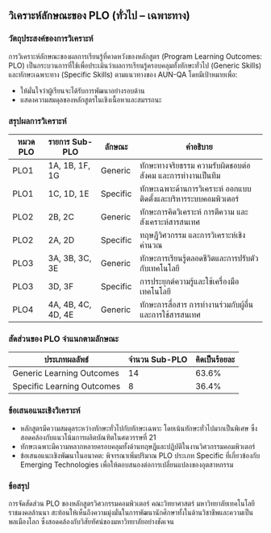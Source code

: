 ## วิเคราะห์ลักษณะของ PLO (ทั่วไป – เฉพาะทาง)

### วัตถุประสงค์ของการวิเคราะห์
การวิเคราะห์ลักษณะของผลการเรียนรู้ที่คาดหวังของหลักสูตร (Program Learning Outcomes: PLO) เป็นกระบวนการที่ใช้เพื่อประเมินว่าผลการเรียนรู้ครอบคลุมทั้งทักษะทั่วไป (Generic Skills) และทักษะเฉพาะทาง (Specific Skills) ตามแนวทางของ AUN-QA โดยมีเป้าหมายเพื่อ:
- ให้มั่นใจว่าผู้เรียนจะได้รับการพัฒนาอย่างรอบด้าน
- แสดงความสมดุลของหลักสูตรในเชิงเนื้อหาและสมรรถนะ

### สรุปผลการวิเคราะห์

| หมวด PLO | รายการ Sub-PLO                             | ลักษณะ | คำอธิบาย |
|----------|---------------------------------------------|--------|-----------|
| PLO1     | 1A, 1B, 1F, 1G                              | Generic | ทักษะทางจริยธรรม ความรับผิดชอบต่อสังคม และการทำงานเป็นทีม |
| PLO1     | 1C, 1D, 1E                                  | Specific | ทักษะเฉพาะด้านการวิเคราะห์ ออกแบบ ติดตั้งและบริหารระบบคอมพิวเตอร์ |
| PLO2     | 2B, 2C                                       | Generic | ทักษะการคิดวิเคราะห์ การตีความ และสังเคราะห์สารสนเทศ |
| PLO2     | 2A, 2D                                       | Specific | ทฤษฎีวิศวกรรม และการวิเคราะห์เชิงคำนวณ |
| PLO3     | 3A, 3B, 3C, 3E                              | Generic | ทักษะการเรียนรู้ตลอดชีวิตและการปรับตัวกับเทคโนโลยี |
| PLO3     | 3D, 3F                                       | Specific | การประยุกต์ความรู้และใช้เครื่องมือเทคโนโลยี |
| PLO4     | 4A, 4B, 4C, 4D, 4E                          | Generic | ทักษะการสื่อสาร การทำงานร่วมกับผู้อื่น และการใช้สารสนเทศ |

### สัดส่วนของ PLO จำแนกตามลักษณะ

| ประเภทผลลัพธ์       | จำนวน Sub-PLO | คิดเป็นร้อยละ |
|---------------------|----------------|----------------|
| Generic Learning Outcomes  | 14             | 63.6%         |
| Specific Learning Outcomes | 8              | 36.4%         |

### ข้อเสนอแนะเชิงวิเคราะห์
- หลักสูตรมีความสมดุลระหว่างทักษะทั่วไปกับทักษะเฉพาะ โดยเน้นทักษะทั่วไปมากเป็นพิเศษ ซึ่งสอดคล้องกับแนวโน้มการผลิตบัณฑิตในศตวรรษที่ 21
- ทักษะเฉพาะมีความหลากหลายครอบคลุมทั้งด้านทฤษฎีและปฏิบัติในงานวิศวกรรมคอมพิวเตอร์
- ข้อเสนอแนะเชิงพัฒนาในอนาคต: พิจารณาเพิ่มปริมาณ PLO ประเภท Specific ที่เกี่ยวข้องกับ Emerging Technologies เพื่อให้ตอบสนองต่อการเปลี่ยนแปลงของอุตสาหกรรม

### ข้อสรุป
การจัดสัดส่วน PLO ของหลักสูตรวิศวกรรมคอมพิวเตอร์ คณะวิทยาศาสตร์ มหาวิทยาลัยเทคโนโลยีราชมงคลล้านนา สะท้อนให้เห็นถึงความมุ่งมั่นในการพัฒนานักศึกษาทั้งในด้านวิชาชีพและความเป็นพลเมืองโลก ซึ่งสอดคล้องกับวิสัยทัศน์ของมหาวิทยาลัยอย่างชัดเจน


